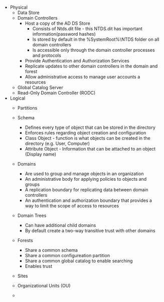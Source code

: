 
- Physical
	- Data Store
	- Domain Controllers
		- Host a copy of the AD DS Store
			- Consists of Ntds.dit file - this NTDS.dit has important information(password hashes)
			- Is stored by default in the %SystemRoot%\NTDS folder on all domain controllers
			- Is accessible only through  the domain controller processes and protocols
		- Provide Authentication and Authorization Services
		- Replicate updates to other domain controllers in the domain and forest
		- Allow administrative access to manage user accounts a resources
	- Global Catalog Server
	- Read-Only Domain Controller (RODC)
- Logical
	- Partitions
	- Schema
		- Defines every type of object that can be stored  in the directory
		- Enforces rules regarding object creation and configuration
		- Class Object - function is what objects can be created in the directory (e.g. User, Computer)
		- Attribute Object - Information that can be attached to an object (Display name)
	- Domains
		- Are used to group and manage objects in an organization
		- An administrative body for applying policies to objects and groups
		- A replication boundary  for replicating data between domain controllers
		- An authentication and authorization boundary that provides a way to limit the scope of access to resources

	- Domain Trees
		-  Can have additional child domains
		- By default create a two-way transitive trust with other domains
	- Forests
		- Share a common schema
		- Share a common configureation partition
		- Share a common global catalog  to enable searching
		- Enables trust
	- Sites
	- Organizational Units (OU)
	- 